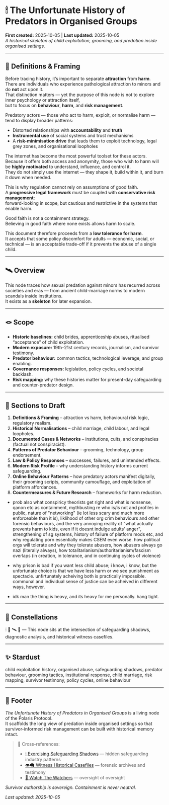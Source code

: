 # 🕯 The Unfortunate History of Predators in Organised Groups  
**First created:** 2025-10-05 | **Last updated:** 2025-10-05  
*A historical skeleton of child exploitation, grooming, and predation inside organised settings.*

---

## 🧭 Definitions & Framing  

Before tracing history, it’s important to separate **attraction** from **harm**.  
There are individuals who experience pathological attraction to minors and do **not** act upon it.  
That distinction matters — yet the purpose of this node is not to explore inner psychology or attraction itself,  
but to focus on **behaviour**, **harm**, and **risk management**.

Predatory actors — those who act to harm, exploit, or normalise harm — tend to display broader patterns:  
- Distorted relationships with **accountability** and **truth**  
- **Instrumental use** of social systems and trust mechanisms  
- A **risk-minimisation drive** that leads them to exploit technology, legal grey zones, and organisational loopholes  

The internet has become the most powerful toolset for these actors.  
Because it offers both access and anonymity, those who wish to harm will be **highly motivated** to understand, influence, and control it.  
They do not simply use the internet — they shape it, build within it, and burn it down when needed.  

This is why regulation cannot rely on assumptions of good faith.  
A **progressive legal framework** must be coupled with **conservative risk management**:  
forward-looking in scope, but cautious and restrictive in the systems that enable harm.  

Good faith is not a containment strategy.  
Believing in good faith where none exists allows harm to scale.  

This document therefore proceeds from a **low tolerance for harm**.  
It accepts that some policy discomfort for adults — economic, social, or technical — is an acceptable trade-off if it prevents the abuse of a single child.

---

## 🛰️ Overview  

This node traces how sexual predation against minors has recurred across societies and eras — from ancient child-marriage norms to modern scandals inside institutions.  
It exists as a **skeleton** for later expansion.  

---

## 🪢 Scope  

- **Historic baselines:** child brides, apprenticeship abuses, ritualised “acceptance” of child exploitation.  
- **Modern exposure:** 19th–21st century records, journalism, and survivor testimony.  
- **Predator behaviour:** common tactics, technological leverage, and group enabling.  
- **Governance responses:** legislation, policy cycles, and societal backlash.  
- **Risk mapping:** why these histories matter for present-day safeguarding and counter-predator design.  

---

## 📝 Sections to Draft  

1. **Definitions & Framing** – attraction vs harm, behavioural risk logic, regulatory realism.  
2. **Historical Normalisations** – child marriage, child labour, and legal loopholes.  
3. **Documented Cases & Networks** – institutions, cults, and conspiracies (factual not conspiracist).  
4. **Patterns of Predator Behaviour** – grooming, technology, group endorsement.  
5. **Law & Policy Responses** – successes, failures, and unintended effects.  
6. **Modern Risk Profile** – why understanding history informs current safeguarding.  
7. **Online Behaviour Patterns** – how predatory actors manifest digitally, their grooming scripts, community camouflage, and exploitation of platform affordances.  
8. **Countermeasures & Future Research** – frameworks for harm reduction.

- prob also what conspiricy theorists get right and what is nonsense, qanon etc as containment, mythbusting re who is/is not and profiles in public, nature of "networking" (ie lot less scary and much more enforceable than it is), liklihood of other org crim behaviours and other forensic behaviours, and the very annoying reality of "what actually prevents harm to kids, even if it doesnt indulge adults' anger", strengthening of sg systems, history of failure of platform mods etc, and why regulating porn essentially makes CSEM even worse. how political orgs will tolerate and why they tolerate abusers, how abusers always go nazi (literally always), how totalitarianism/authoritarianism/fascism overlaps (in creation, in tolerance, and in continuing cycles of violence)
- why prison is bad if you want less child abuse; i know, i know, but the unfortunate choice is that we have less harm or we see punishment as spectacle. unfirtunately acheiving both is practically impossible. communal and individual sense of justice can be acheived in different ways, however.  

- idk man the thing is heavy, and its heavy for me personally. hang tight.  

---

## 🌌 Constellations  

🕯 🧿 🛰️ 🔮 — This node sits at the intersection of safeguarding shadows, diagnostic analysis, and historical witness casefiles.  

---

## ✨ Stardust  

child exploitation history, organised abuse, safeguarding shadows, predator behaviour, grooming tactics, institutional response, child marriage, risk mapping, survivor testimony, policy cycles, online behaviour  

---

## 🏮 Footer  

*The Unfortunate History of Predators in Organised Groups* is a living node of the Polaris Protocol.  
It scaffolds the long view of predation inside organised settings so that survivor-informed risk management can be built with historical memory intact.  

> 📡 Cross-references:  
> - [🕯 Exorcising Safeguarding Shadows](../🕯_exorcising_safeguarding_shadows.md) — hidden safeguarding industry patterns  
> - [👁️‍🗨️ Witness Historical Casefiles](../👁️‍🗨️_witness_historical_casefiles/) — forensic archives and testimony  
> - [🧿 Watch The Watchers](../🧿_watch_the_watchers/) — oversight of oversight  

*Survivor authorship is sovereign. Containment is never neutral.*  

_Last updated: 2025-10-05_

